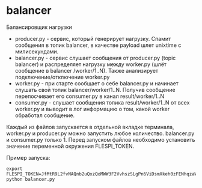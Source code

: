 # balancer
Балансировщик нагрузки
- producer.py - сервис, который генерирует нагрузку. Спамит сообщения в топик balancer, в качестве payload шлет unixtime c милисекундами.
- balancer.py - сервис слушает сообщения от producer.py (topic balancer) и распределяет нагрузку между worker.py (шлёт сообщение в balancer
/worker/1..N). Также анализирует подключение/отключение worker.py
- worker.py - при старте сообщает о себе balancer.py и начинает слушать свой топик balancer/worker/1..N. Получив сообщение перепосчивает
его consumer.py в канал result/worker/1..N
- consumer.py - слушает сообщения топика result/worker/1..N от всех worker.py и выводит в лог информацию о том, какой worker обработал
сообщение.

Каждый из файлов запускается в отдельной вкладке терминала, worker.py и producer.py можно запустить любое количество. balancer.py и consumer.py только 1.
Перед запуском файлов необходимо установить значение переменной окружения FLESPI_TOKEN.

Пример запуска:
```
export FLESPI_TOKEN=JfMtR9L2fvNAQnb2uQxzQoMWW3F2VvhszSLgPn6ViDsmXkeh0zFENhqzaWrTfxcC
python balancer.py
```
